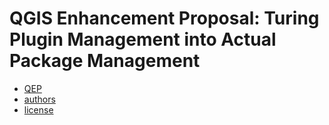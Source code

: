# QGIS Enhancement Proposal: **Turing Plugin Management into Actual Package Management**

- [QEP](https://github.com/qgist/pluginmanager-qep/blob/master/QEP.md)
- [authors](https://github.com/qgist/pluginmanager-qep/blob/master/AUTHORS.md)
- [license](https://github.com/qgist/pluginmanager-qep/blob/master/LICENSE)
